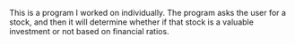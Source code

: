 This is a program I worked on individually. The program asks the user for a stock, and then it will determine whether if that stock is a valuable investment or not based on financial ratios.
